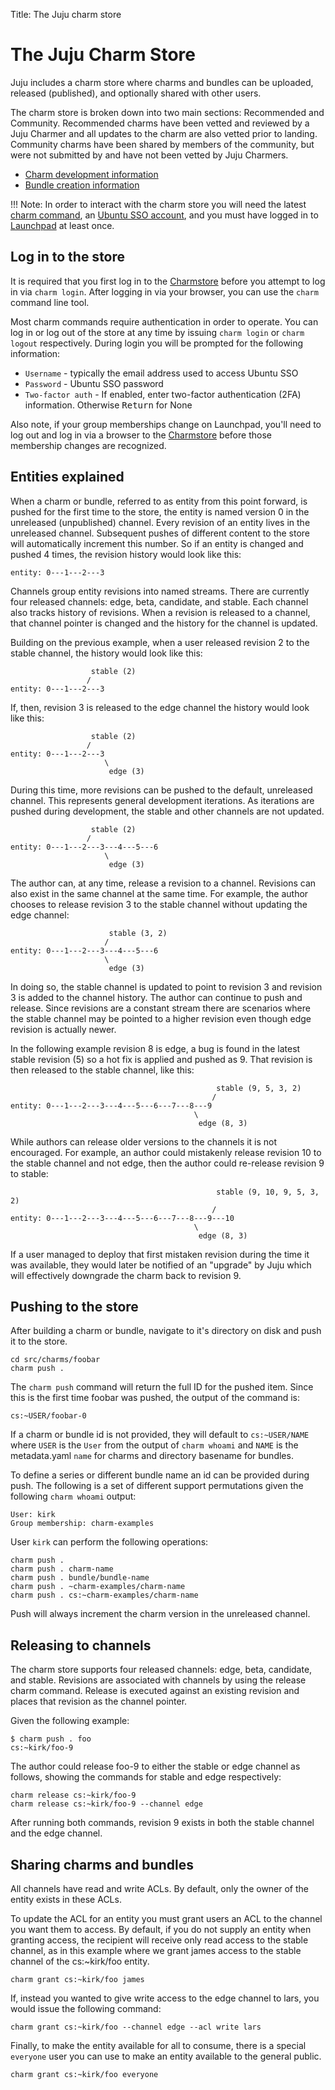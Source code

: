 Title: The Juju charm store

# The Juju Charm Store

Juju includes a charm store where charms and bundles can be uploaded,
released (published), and optionally shared with other users.

The charm store is broken down into two main sections: Recommended and
Community. Recommended charms have been vetted and reviewed by a Juju
Charmer and all updates to the charm are also vetted prior to landing.
Community charms have been shared by members of the community, but were
not submitted by and have not been vetted by Juju Charmers.

  - [Charm development information](developer-getting-started.html)
  - [Bundle creation information](charms-bundles.html)

!!! Note: In order to interact with the charm store you will need the latest
[charm command](tools-charm-tools.html), an
[Ubuntu SSO account](https://login.ubuntu.com/+login), and you must have
logged in to [Launchpad](https://launchpad.net/+login) at least once.

## Log in to the store

It is required that you first log in to the
[Charmstore](https://jujucharms.com) before you attempt to log in via `charm
login`. After logging in via your browser, you can use the `charm`
command line tool.

Most charm commands require authentication in order to operate. You can
log in or log out of the store at any time by issuing `charm login` or
`charm logout` respectively. During login you will be prompted for the
following information:

 - `Username` - typically the email address used to access Ubuntu SSO
 - `Password` - Ubuntu SSO password
 - `Two-factor auth` - If enabled, enter two-factor authentication (2FA)
information. Otherwise <kbd>Return</kbd> for None

Also note, if your group memberships change on Launchpad, you'll need to
log out and log in via a browser to the
[Charmstore](https://jujucharms.com) before those membership changes are
recognized.

## Entities explained

When a charm or bundle, referred to as entity from this point forward, is
pushed for the first time to the store, the entity is named version 0 in
the unreleased (unpublished) channel. Every revision of an entity lives in
the unreleased channel. Subsequent pushes of different content to the store
will automatically increment this number. So if an entity is changed and
pushed 4 times, the revision history would look like this:

```
entity: 0---1---2---3
```

Channels group entity revisions into named streams. There are currently four
released channels: edge, beta, candidate, and stable. Each channel also
tracks history of revisions. When a revision is released to a channel, that
channel pointer is changed and the history for the channel is updated.

Building on the previous example, when a user released revision 2 to the
stable channel, the history would look like this:

```
                  stable (2)
                 /
entity: 0---1---2---3
```

If, then, revision 3 is released to the edge channel the history
would look like this:

```
                  stable (2)
                 /
entity: 0---1---2---3
                     \
                      edge (3)
```

During this time, more revisions can be pushed to the default, unreleased
channel. This represents general development iterations. As iterations are
pushed during development, the stable and other channels are not
updated.


```
                  stable (2)
                 /
entity: 0---1---2---3---4---5---6
                     \
                      edge (3)
```

The author can, at any time, release a revision to a channel. Revisions
can also exist in the same channel at the same time. For example, the
author chooses to release revision 3 to the stable channel without
updating the edge channel:

```
                      stable (3, 2)
                     /
entity: 0---1---2---3---4---5---6
                     \
                      edge (3)
```

In doing so, the stable channel is updated to point to revision 3 and
revision 3 is added to the channel history. The author can continue to
push and release. Since revisions are a constant stream there are
scenarios where the stable channel may be pointed to a higher revision
even though edge revision is actually newer.

In the following example revision 8 is edge, a bug is found in the
latest stable revision (5) so a hot fix is applied and pushed as 9.
That revision is then released to the stable channel, like this:

```
                                              stable (9, 5, 3, 2)
                                             /
entity: 0---1---2---3---4---5---6---7---8---9
                                         \
                                          edge (8, 3)
```

While authors can release older versions to the channels it is not
encouraged. For example, an author could mistakenly release revision 10 to
the stable channel and not edge, then the author could re-release
revision 9 to stable:

```
                                              stable (9, 10, 9, 5, 3, 2)
                                             /
entity: 0---1---2---3---4---5---6---7---8---9---10
                                         \
                                          edge (8, 3)
```

If a user managed to deploy that first mistaken revision during the time
it was available, they would later be notified of an "upgrade" by Juju
which will effectively downgrade the charm back to revision 9.

## Pushing to the store

After building a charm or bundle, navigate to it's directory on disk and
push it to the store.

```
cd src/charms/foobar
charm push .
```

The `charm push` command will return the full ID for the pushed item.
Since this is the first time foobar was pushed, the output of the command
is:

```
cs:~USER/foobar-0
```

If a charm or bundle id is not provided, they will default to
`cs:~USER/NAME` where `USER` is the `User` from the output of
`charm whoami` and `NAME` is the metadata.yaml `name` for charms and
directory basename for bundles.

To define a series or different bundle name an id can be provided during
push. The following is a set of different support permutations given the
following `charm whoami` output:

```
User: kirk
Group membership: charm-examples
```

User `kirk` can perform the following operations:

```
charm push .
charm push . charm-name
charm push . bundle/bundle-name
charm push . ~charm-examples/charm-name
charm push . cs:~charm-examples/charm-name
```

Push will always increment the charm version in the unreleased channel.

## Releasing to channels

The charm store supports four released channels: edge, beta, candidate, and
stable. Revisions are associated with channels by using the release charm
command. Release is executed against an existing revision and places that
revision as the channel pointer.

Given the following example:

```
$ charm push . foo
cs:~kirk/foo-9
```

The author could release foo-9 to either the stable or edge channel
as follows, showing the commands for stable and edge respectively:

```
charm release cs:~kirk/foo-9
charm release cs:~kirk/foo-9 --channel edge
```

After running both commands, revision 9 exists in both the stable channel
and the edge channel.

## Sharing charms and bundles

All channels have read and write ACLs. By default, only the owner of the
entity exists in these ACLs.

To update the ACL for an entity you must grant users an ACL to the channel
you want them to access. By default, if you do not supply an entity when
granting access, the recipient will receive only read access to the
stable channel, as in this example where we grant james access to the
stable channel of the cs:~kirk/foo entity.

```
charm grant cs:~kirk/foo james
```

If, instead you wanted to give write access to the edge channel to lars, you
would issue the following command:

```
charm grant cs:~kirk/foo --channel edge --acl write lars
```

Finally, to make the entity available for all to consume, there is a
special `everyone` user you can use to make an entity available to the
general public.

```
charm grant cs:~kirk/foo everyone
```
